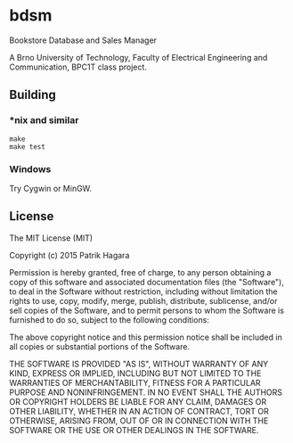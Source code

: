# bdsm

Bookstore Database and Sales Manager

A Brno University of Technology, Faculty of Electrical Engineering and Communication, BPC1T class project.


## Building


### \*nix and similar

```
make
make test
```


### Windows

Try Cygwin or MinGW.


## License
The MIT License (MIT)

Copyright (c) 2015 Patrik Hagara

Permission is hereby granted, free of charge, to any person obtaining a copy
of this software and associated documentation files (the "Software"), to deal
in the Software without restriction, including without limitation the rights
to use, copy, modify, merge, publish, distribute, sublicense, and/or sell
copies of the Software, and to permit persons to whom the Software is
furnished to do so, subject to the following conditions:

The above copyright notice and this permission notice shall be included in all
copies or substantial portions of the Software.

THE SOFTWARE IS PROVIDED "AS IS", WITHOUT WARRANTY OF ANY KIND, EXPRESS OR
IMPLIED, INCLUDING BUT NOT LIMITED TO THE WARRANTIES OF MERCHANTABILITY,
FITNESS FOR A PARTICULAR PURPOSE AND NONINFRINGEMENT. IN NO EVENT SHALL THE
AUTHORS OR COPYRIGHT HOLDERS BE LIABLE FOR ANY CLAIM, DAMAGES OR OTHER
LIABILITY, WHETHER IN AN ACTION OF CONTRACT, TORT OR OTHERWISE, ARISING FROM,
OUT OF OR IN CONNECTION WITH THE SOFTWARE OR THE USE OR OTHER DEALINGS IN THE
SOFTWARE.
